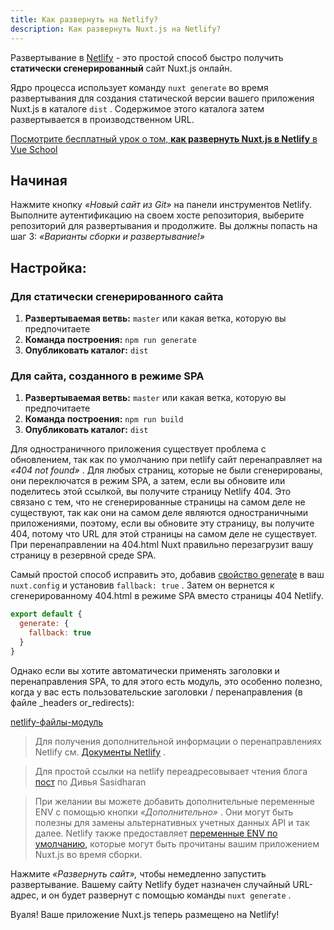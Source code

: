 ```yaml
---
title: Как развернуть на Netlify?
description: Как развернуть Nuxt.js на Netlify?
---
```


Развертывание в [Netlify](https://www.netlify.com) - это простой способ быстро получить **статически сгенерированный** сайт Nuxt.js онлайн.

Ядро процесса использует команду `nuxt generate` во время развертывания для создания статической версии вашего приложения Nuxt.js в каталоге `dist` . Содержимое этого каталога затем развертывается в производственном URL.

<div class="Promo__Video">
  <a href="https://vueschool.io/lessons/how-to-deploy-nuxtjs-to-netlify?friend=nuxt" target="_blank">
    <p class="Promo__Video__Icon">Посмотрите бесплатный урок о том, <strong>как развернуть Nuxt.js в Netlify</strong> в Vue School</p>
  </a>
</div>

## Начиная

Нажмите кнопку *«Новый сайт из Git»* на панели инструментов Netlify. Выполните аутентификацию на своем хосте репозитория, выберите репозиторий для развертывания и продолжите. Вы должны попасть на шаг 3: *«Варианты сборки и развертывание!»*

## Настройка:

### Для статически сгенерированного сайта

1. **Развертываемая ветвь:** `master` или какая ветка, которую вы предпочитаете
2. **Команда построения:** `npm run generate`
3. **Опубликовать каталог:** `dist`

### Для сайта, созданного в режиме SPA

1. **Развертываемая ветвь:** `master` или какая ветка, которую вы предпочитаете
2. **Команда построения:** `npm run build`
3. **Опубликовать каталог:** `dist`

Для одностраничного приложения существует проблема с обновлением, так как по умолчанию при netlify сайт перенаправляет на *«404 not found»* . Для любых страниц, которые не были сгенерированы, они переключатся в режим SPA, а затем, если вы обновите или поделитесь этой ссылкой, вы получите страницу Netlify 404. Это связано с тем, что не сгенерированные страницы на самом деле не существуют, так как они на самом деле являются одностраничными приложениями, поэтому, если вы обновите эту страницу, вы получите 404, потому что URL для этой страницы на самом деле не существует. При перенаправлении на 404.html Nuxt правильно перезагрузит вашу страницу в резервной среде SPA.

Самый простой способ исправить это, добавив [свойство generate](https://nuxtjs.org/api/configuration-generate#fallback) в ваш `nuxt.config` и установив `fallback: true` . Затем он вернется к сгенерированному 404.html в режиме SPA вместо страницы 404 Netlify.

```js
export default {
  generate: {
    fallback: true
  }
}
```

Однако если вы хотите автоматически применять заголовки и перенаправления SPA, то для этого есть модуль, это особенно полезно, когда у вас есть пользовательские заголовки / перенаправления (в файле _headers or_redirects):

[netlify-файлы-модуль](https://github.com/nuxt-community/netlify-files-module)

> Для получения дополнительной информации о перенаправлениях Netlify см. [Документы Netlify](https://www.netlify.com/docs/redirects/#rewrites-and-proxying) .

> Для простой ссылки на netlify переадресовывает чтения блога [пост](https://www.netlify.com/blog/2019/01/16/redirect-rules-for-all-how-to-configure-redirects-for-your-static-site) по Дивья Sasidharan

> При желании вы можете добавить дополнительные переменные ENV с помощью кнопки *«Дополнительно»* . Они могут быть полезны для замены альтернативных учетных данных API и так далее. Netlify также предоставляет [переменные ENV по умолчанию,](https://www.netlify.com/docs/build-settings/#build-environment-variables) которые могут быть прочитаны вашим приложением Nuxt.js во время сборки.

Нажмите *«Развернуть сайт»,* чтобы немедленно запустить развертывание. Вашему сайту Netlify будет назначен случайный URL-адрес, и он будет развернут с помощью команды `nuxt generate` .

Вуаля! Ваше приложение Nuxt.js теперь размещено на Netlify!
